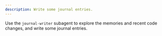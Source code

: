 ```yaml
---
description: Write some journal entries.
---
```


Use the `journal-writer` subagent to explore the memories and recent code changes, and write some journal entries.

